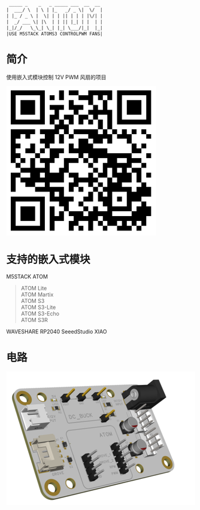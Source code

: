 ```
 _____ _    _   _ _____ ___  __  __ 
|  ___/ \  | \ | |_   _/ _ \|  \/  |
| |_ / _ \ |  \| | | || | | | |\/| |
|  _/ ___ \| |\  | | || |_| | |  | |
|_|/_/   \_\_| \_| |_| \___/|_|  |_|
|USE M5STACK ATOMS3 CONTROLPWM FANS|

```
# 简介
使用嵌入式模块控制 12V PWM 风扇的项目

![Project url qrcode](resources/qrcode_project_url.png)




  
# 支持的嵌入式模块
M5STACK ATOM
> ATOM Lite  
> ATOM Martix  
> ATOM S3  
> ATOM S3-Lite  
> ATOM S3-Echo  
> ATOM S3R  

WAVESHARE RP2040
SeeedStudio XIAO


# 电路



![PCB Exampl](resources/3D_PCB_ATOM_2025-03-05.png)
